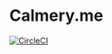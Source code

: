 # Calmery.me

[![CircleCI](https://circleci.com/gh/calmery/calmery.me.svg?style=svg)](https://circleci.com/gh/calmery/calmery.me)
